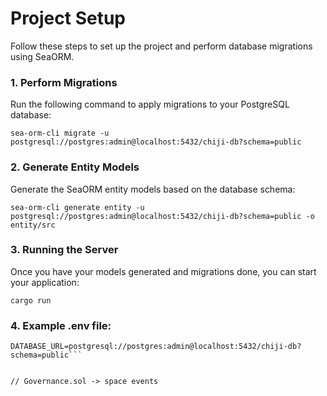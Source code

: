 # Project Setup

Follow these steps to set up the project and perform database migrations using SeaORM.

### 1. Perform Migrations

Run the following command to apply migrations to your PostgreSQL database:

```shell
sea-orm-cli migrate -u postgresql://postgres:admin@localhost:5432/chiji-db?schema=public
```

### 2. Generate Entity Models

Generate the SeaORM entity models based on the database schema:

```shell
sea-orm-cli generate entity -u postgresql://postgres:admin@localhost:5432/chiji-db?schema=public -o entity/src
```

### 3. Running the Server

Once you have your models generated and migrations done, you can start your application:

```shell
cargo run
```

### 4. Example .env file:

```shell
DATABASE_URL=postgresql://postgres:admin@localhost:5432/chiji-db?schema=public```


// Governance.sol -> space events